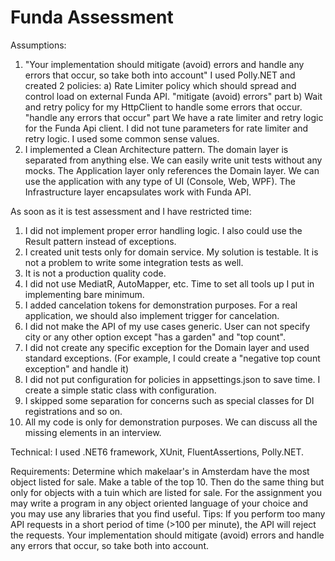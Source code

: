 # Funda Assessment
Assumptions:
1. "Your implementation should mitigate (avoid) errors and handle any errors that occur, so take both into account"
  I used Polly.NET and created 2 policies:
  a) Rate Limiter policy which should spread and control load on external Funda API. "mitigate (avoid) errors" part
  b) Wait and retry policy for my HttpClient to handle some errors that occur. "handle any errors that occur" part
  We have a rate limiter and retry logic for the Funda Api client.
  I did not tune parameters for rate limiter and retry logic. I used some common sense values.
2. I implemented a Clean Architecture pattern.
   The domain layer is separated from anything else. We can easily write unit tests without any mocks.
   The Application layer only references the Domain layer. We can use the application with any type of UI (Console, Web, WPF).
   The Infrastructure layer encapsulates work with Funda API.


As soon as it is test assessment and I have restricted time:
1. I did not implement proper error handling logic. I also could use the Result pattern instead of exceptions.
2. I created unit tests only for domain service. My solution is testable. It is not a problem to write some integration tests as well.
3. It is not a production quality code.
4. I did not use MediatR, AutoMapper, etc. Time to set all tools up I put in implementing bare minimum.
5. I added cancelation tokens for demonstration purposes. For a real application, we should also implement trigger for cancelation.
6. I did not make the API of my use cases generic. User can not specify city or any other option except "has a garden" and "top count".
7. I did not create any specific exception for the Domain layer and used standard exceptions. (For example, I could create a "negative top count exception" and handle it)
8. I did not put configuration for policies in appsettings.json to save time. I create a simple static class with configuration.
9. I skipped some separation for concerns such as special classes for DI registrations and so on.
10. All my code is only for demonstration purposes. We can discuss all the missing elements in an interview.

Technical: I used .NET6 framework, XUnit, FluentAssertions, Polly.NET.


Requirements:
Determine which makelaar's in Amsterdam have the most object listed for sale. 
Make a table of the top 10. 
Then do the same thing but only for objects with a tuin which are listed for sale. 
For the assignment you may write a program in any object oriented language of your choice and you may use any libraries that you find useful.
Tips:
If you perform too many API requests in a short period of time (>100 per minute), the API will
reject the requests. Your implementation should mitigate (avoid) errors and handle any errors
that occur, so take both into account.
